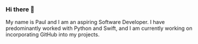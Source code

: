 ### Hi there 👋

My name is Paul and I am an aspiring Software Developer. I have predominantly worked with Python and Swift, and I am currently working on incorporating GitHub into my projects.

<!--
**calig-i/calig-i** is a ✨ _special_ ✨ repository because its `README.md` (this file) appears on your GitHub profile.


-->
